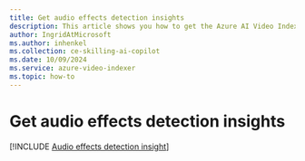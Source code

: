 ```yaml
---
title: Get audio effects detection insights 
description: This article shows you how to get the Azure AI Video Indexer audio effects detection insights.
author: IngridAtMicrosoft
ms.author: inhenkel
ms.collection: ce-skilling-ai-copilot
ms.date: 10/09/2024
ms.service: azure-video-indexer
ms.topic: how-to
---
```


# Get audio effects detection insights

[!INCLUDE [Audio effects detection insight](./includes/audio-effects-detection.md)]
